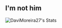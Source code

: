 ## I'm not him
![DaviMoreira27's Stats](https://github-readme-stats.vercel.app/api?username=DaviMoreira27&theme=dracula&show_icons=true&hide_border=false&count_private=false)
<!--
**DaviMoreira27/DaviMoreira27** is a ✨ _special_ ✨ repository because its `README.md` (this file) appears on your GitHub profile.

Here are some ideas to get you started:

- 🔭 I’m currently working on ...
- 🌱 I’m currently learning ...
- 👯 I’m looking to collaborate on ...
- 🤔 I’m looking for help with ...
- 💬 Ask me about ...
- 📫 How to reach me: ...
- 😄 Pronouns: ...
- ⚡ Fun fact: ...
-->

